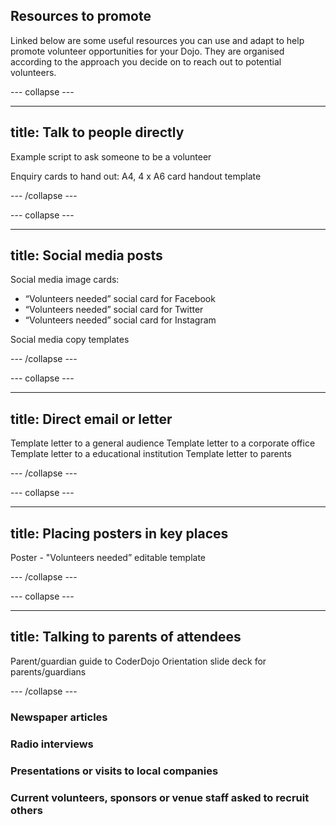 ## Resources to promote

Linked below are some useful resources you can use and adapt to help promote volunteer opportunities for your Dojo. They are organised according to the approach you decide on to reach out to potential volunteers.

--- collapse ---

---
title: Talk to people directly
---

Example script to ask someone to be a volunteer

Enquiry cards to hand out:
A4, 4 x  A6 card handout template



--- /collapse ---

--- collapse ---

---
title: Social media posts
---

Social media image cards:
+ “Volunteers needed” social card for Facebook
+ “Volunteers needed” social card for Twitter
+ “Volunteers needed” social card for Instagram

Social media copy templates


--- /collapse ---

--- collapse ---

---
title: Direct email or letter
---

Template letter to a general audience
Template letter to a corporate office
Template letter to a educational institution
Template letter to parents

--- /collapse ---


--- collapse ---

---
title: Placing posters in key places
---
Poster - "Volunteers needed” editable template

--- /collapse ---

--- collapse ---

---
title: Talking to parents of attendees
---
Parent/guardian guide to CoderDojo
Orientation slide deck for parents/guardians

--- /collapse ---

### Newspaper articles


### Radio interviews


### Presentations or visits to local companies


### Current volunteers, sponsors or venue staff asked to recruit others










